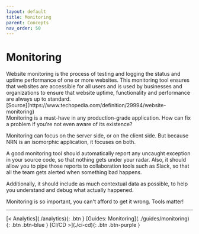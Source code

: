 ```yaml
---
layout: default
title: Monitoring
parent: Concepts
nav_order: 50
---
```


# Monitoring

<div class="code-example" markdown="1">
Website monitoring is the process of testing and logging the status and uptime performance of one or more websites. This monitoring tool ensures that websites are accessible for all users and is used by businesses and organizations to ensure that website uptime, functionality and performance are always up to standard.

<span style="float: right">
[Source](https://www.techopedia.com/definition/29994/website-monitoring)
</span>
</div>

Monitoring is a must-have in any production-grade application. How can fix a problem if you're not even aware of its existence?

Monitoring can focus on the server side, or on the client side. But because NRN is an isomorphic application, it focuses on both.

A good monitoring tool should automatically report any uncaught exception in your source code, so that nothing gets under your radar.
Also, it should allow you to pipe those reports to collaboration tools such as Slack, so that all the team gets alerted when something bad happens.

Additionally, it should include as much contextual data as possible, to help you understand and debug what actually happened.

Monitoring is so important, you can't afford to get it wrong. Tools matter!

---

<div class="pagination-section">
    <span class="fs-4" markdown="1">
    [< Analytics](./analytics){: .btn }
    </span>
    <span class="fs-4" markdown="1">
    [Guides: Monitoring](../guides/monitoring){: .btn .btn-blue }
    </span>
    <span class="fs-4" markdown="1">
    [CI/CD >](./ci-cd){: .btn .btn-purple }
    </span>
</div>
